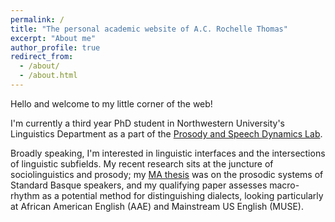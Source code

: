 ```yaml
---
permalink: /
title: "The personal academic website of A.C. Rochelle Thomas"
excerpt: "About me"
author_profile: true
redirect_from: 
  - /about/
  - /about.html
---
```


Hello and welcome to my little corner of the web!

I'm currently a third year PhD student in Northwestern University's Linguistics Department as a part of the [Prosody and Speech Dynamics Lab](https://www.prosodylab.linguistics.northwestern.edu/).

Broadly speaking, I'm interested in linguistic interfaces and the intersections of linguistic subfields. My recent research sits at the juncture of sociolinguistics and prosody; my [MA thesis](https://www.proquest.com/docview/2437344538?pq-origsite=gscholar&fromopenview=true) was on the prosodic systems of Standard Basque speakers, and my qualifying paper assesses macro-rhythm as a potential method for distinguishing dialects, looking particularly at African American English (AAE) and Mainstream US English (MUSE).
